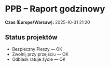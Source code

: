 # PPB – Raport godzinowy
**Czas (Europe/Warsaw):** 2025-10-31 21:20

## Status projektów
- Bezpieczny Pieszy — OK
- Zwolnij przy przejściu — OK
- Odblask ratuje życie — OK

